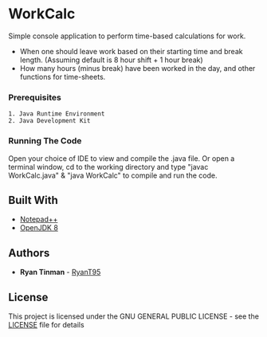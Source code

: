 # WorkCalc
Simple console application to perform time-based calculations for work.

* When one should leave work based on their starting time and break length. (Assuming default is 8 hour shift + 1 hour break)
* How many hours (minus break) have been worked in the day, and other functions for time-sheets.

### Prerequisites

```
1. Java Runtime Environment
2. Java Development Kit
```

### Running The Code

Open your choice of IDE to view and compile the .java file.
Or open a terminal window, cd to the working directory and type "javac WorkCalc.java" & "java WorkCalc" to compile and run the code.

## Built With

* [Notepad++](https://notepad-plus-plus.org)
* [OpenJDK 8](https://openjdk.java.net/)

## Authors

* **Ryan Tinman** - [RyanT95](https://github.com/RyanT95)

## License

This project is licensed under the GNU GENERAL PUBLIC LICENSE - see the [LICENSE](LICENSE) file for details

